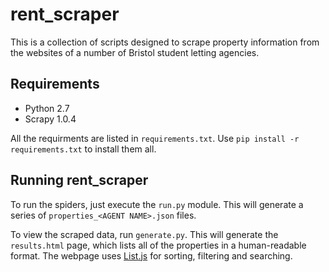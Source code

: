 # rent_scraper

This is a collection of scripts designed to scrape property information from the websites of a number of Bristol student letting agencies.

## Requirements

* Python 2.7
* Scrapy 1.0.4

All the requirments are listed in `requirements.txt`.  Use `pip install -r requirements.txt` to install them all.

## Running rent_scraper

To run the spiders, just execute the `run.py` module. This will generate a series of `properties_<AGENT NAME>.json` files.

To view the scraped data, run `generate.py`. This will generate the `results.html` page, which lists all of the properties in a human-readable format. 
The webpage uses [List.js](http://www.listjs.com/) for sorting, filtering and searching.
